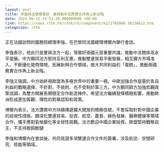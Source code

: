 ```yaml
---
layout: post
title: 李強與法總理會談　冀推動中法務實合作再上新台階
date: 2023-06-22 23:51:20.000000000 +08:00
link: https://news.rthk.hk/rthk/ch/component/k2/1705908-20230622.htm
categories: rthk
---
```


正在法國訪問的國務院總理李強，在巴黎同法國總理博爾內舉行會談。

李強表示，他此行是要與法方一起，落實好兩國元首重要共識，推動中法關係高水平發展。中方願同法方堅持互利互惠，推動雙邊貿易平衡發展，相互擴大市場准入，不斷優化營商環境，拓展新興合作領域，做大共同利益的「蛋糕」，推動兩國務實合作再上新台階。

李強又強調，中方始終視歐盟為多極世界中的重要一極。中歐加強合作是基於各自利益的戰略選擇，不針對、不依附、也不受制於第三方。中方願同歐方加強宏觀政策協調，為雙方開展長期穩定合作創造條件。希望法方繼續發揮積極影響，推動歐洲形成更加客觀、理性的對華認知和政策。

博爾內表示，法方讚賞中方持續傳遞擴大開放的積極信號，不會採取針對中國企業的歧視性措施，願深化雙邊貿易、投資、航空、農食、綠色發展、醫療健康等領域合作，攜手應對氣候變化等全球性挑戰。法方歡迎中國企業投資。歐盟堅持戰略自主，不支持脫鈎斷鏈

李強和博爾內在會談後，共同見證多項雙邊合作文件的簽署，涉及航空、空間研究、核能等領域。
